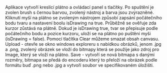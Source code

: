 Aplikace vytvoří kreslící plátno a ovládací panel s tlačítky. Po spuštění je zvolen brush s černou barvou, zvolený nástroj a barva jsou zvýrazněné.
Kliknutí myší na plátno se zvoleným nástrojem způsobí zapsání počátečního bodu tvaru a nastavení boolu isDrawing na true. Průběžně se ověřuje zda kurzor zůstává na plátně.
Dokud je isDrawing true, tvar se přepisuje podle počátečního bodu a pozice kurzoru, uloží se na plátno po puštění myši (isDrawing = false).
Pomocí tlačítka Clear můžeme smazat obsah canvasu.
Upload - otevře se okno windows exploreru s nabídkou obrázků, jenom .jpg a .png, zvolený obrázek se vloží do bitmapy která se použije jako zdroj pro Image, který se vloží na plátno.
Save - vytvoří se nová bitmapa s danými rozměry, bitmapa se předá do encoderu který to přeloží na obrázek podle formátu buď .png nebo .jpg a vytvoří soubor ve specifikovaném úložišti.